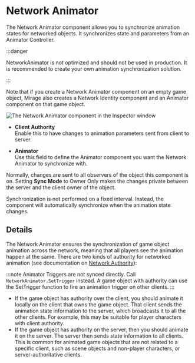 # Network Animator

The Network Animator component allows you to synchronize animation states for networked objects. It synchronizes state and parameters from an Animator Controller.

:::danger

NetworkAnimator is not optimized and should not be used in production. It is recommended to create your own animation synchronization solution.

:::

Note that if you create a Network Animator component on an empty game object, Mirage also creates a Network Identity component and an Animator component on that game object.

![The Network Animator component in the Inspector window](/img/components/NetworkAnimatorComponent.png)

-   **Client Authority**  
    Enable this to have changes to animation parameters sent from client to server.

-   **Animator**  
    Use this field to define the Animator component you want the Network Animator to synchronize with.

Normally, changes are sent to all observers of the object this component is on.  Setting **Sync Mode** to Owner Only makes the changes private between the server and the client owner of the object.

Synchronization is not performed on a fixed interval. Instead, the component will automatically synchronize when the animation state changes.

## Details

The Network Animator ensures the synchronization of game object animation across the network, meaning that all players see the animation happen at the same. There are two kinds of authority for networked animation (see documentation on [Network Authority](/docs/guides/authority)):

:::note
Animator Triggers are not synced directly. Call `NetworkAnimator.SetTrigger` instead. A game object with authority can use the SetTrigger function to fire an animation trigger on other clients.
:::

- If the game object has authority over the client, you should animate it locally on the client that owns the game object. That client sends the animation state information to the server, which broadcasts it to all the other clients. For example, this may be suitable for player characters with client authority.
- If the game object has authority on the server, then you should animate it on the server. The server then sends state information to all clients. This is common for animated game objects that are not related to a specific client, such as scene objects and non-player characters, or server-authoritative clients.
